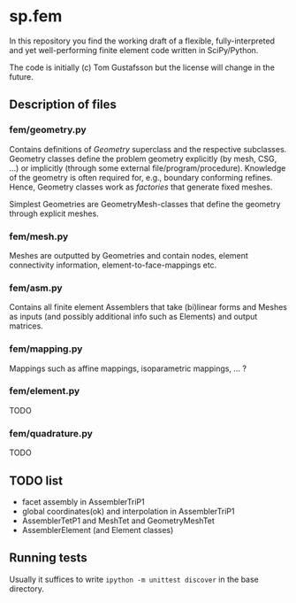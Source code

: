 # sp.fem

In this repository you find the working draft of a flexible, fully-interpreted and yet well-performing finite element code written in SciPy/Python.

The code is initially (c) Tom Gustafsson but the license will change in the future.

## Description of files

### fem/geometry.py

Contains definitions of *Geometry* superclass and the respective subclasses. Geometry classes define the problem geometry explicitly (by mesh, CSG, ...) or implicitly (through some external file/program/procedure). Knowledge of the geometry is often required for, e.g., boundary conforming refines. Hence, Geometry classes work as *factories* that generate fixed meshes.

Simplest Geometries are GeometryMesh-classes that define the geometry through explicit meshes.

### fem/mesh.py

Meshes are outputted by Geometries and contain nodes, element connectivity information, element-to-face-mappings etc.

### fem/asm.py

Contains all finite element Assemblers that take (bi)linear forms and Meshes as inputs (and possibly additional info such as Elements) and output matrices.

### fem/mapping.py

Mappings such as affine mappings, isoparametric mappings, ... ?

### fem/element.py

TODO

### fem/quadrature.py

TODO

## TODO list

* facet assembly in AssemblerTriP1
* global coordinates(ok) and interpolation in AssemblerTriP1
* AssemblerTetP1 and MeshTet and GeometryMeshTet
* AssemblerElement (and Element classes)

## Running tests

Usually it suffices to write
```ipython -m unittest discover```
in the base directory.
